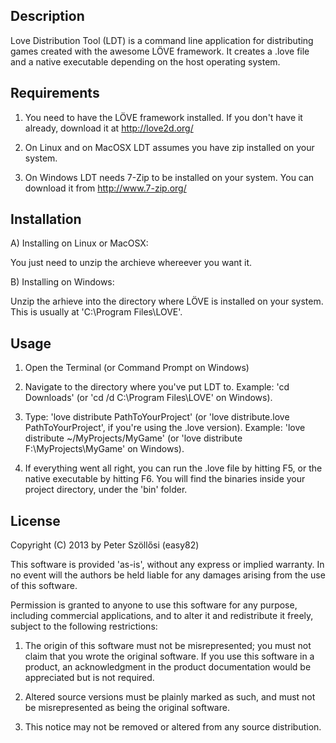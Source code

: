Description
-----------

Love Distribution Tool (LDT) is a command line application for distributing games created with the awesome LÖVE framework. It creates a .love file and a native executable depending on the host operating system.


Requirements
------------

1. You need to have the LÖVE framework installed. If you don't have it already, download it at http://love2d.org/

2. On Linux and on MacOSX LDT assumes you have zip installed on your system.

3. On Windows LDT needs 7-Zip to be installed on your system. You can download it from http://www.7-zip.org/


Installation
------------

A) Installing on Linux or MacOSX:

You just need to unzip the archieve whereever you want it.


B) Installing on Windows:

Unzip the arhieve into the directory where LÖVE is installed on your system. This is usually at 'C:\Program Files\LOVE'.


Usage
-----

1. Open the Terminal (or Command Prompt on Windows)

2. Navigate to the directory where you've put LDT to. Example: 'cd Downloads' (or 'cd /d C:\Program Files\LOVE' on Windows).

3. Type: 'love distribute PathToYourProject' (or 'love distribute.love PathToYourProject', if you're using the .love version). Example: 'love distribute ~/MyProjects/MyGame' (or 'love distribute F:\MyProjects\MyGame' on Windows).

4. If everything went all right, you can run the .love file by hitting F5, or the native executable by hitting F6. You will find the binaries inside your project directory, under the 'bin' folder.


License
-------

Copyright (C) 2013 by Peter Szöllősi (easy82)

This software is provided 'as-is', without any express or implied
warranty. In no event will the authors be held liable for any damages
arising from the use of this software.

Permission is granted to anyone to use this software for any purpose,
including commercial applications, and to alter it and redistribute it
freely, subject to the following restrictions:

1. The origin of this software must not be misrepresented; you must not
claim that you wrote the original software. If you use this software
in a product, an acknowledgment in the product documentation would be
appreciated but is not required.

2. Altered source versions must be plainly marked as such, and must not be
misrepresented as being the original software.

3. This notice may not be removed or altered from any source
distribution.
